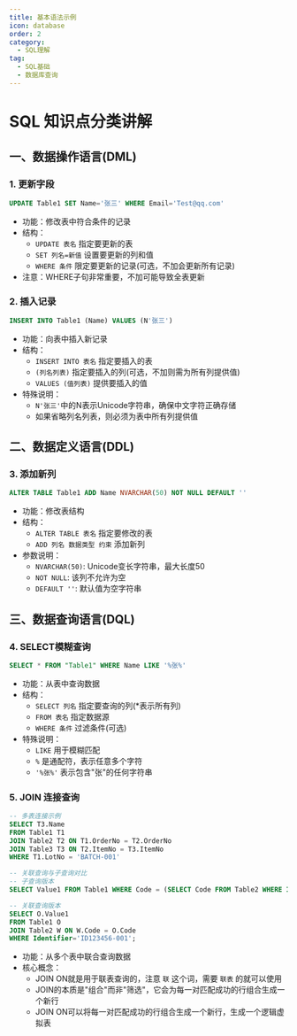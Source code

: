 ```yaml
---
title: 基本语法示例
icon: database
order: 2
category:
  - SQL理解
tag:
  - SQL基础
  - 数据库查询
---
```




# SQL 知识点分类讲解

## 一、数据操作语言(DML)

### 1. 更新字段
```sql
UPDATE Table1 SET Name='张三' WHERE Email='Test@qq.com'
```
- 功能：修改表中符合条件的记录
- 结构：
  - `UPDATE 表名` 指定要更新的表
  - `SET 列名=新值` 设置要更新的列和值
  - `WHERE 条件` 限定要更新的记录(可选，不加会更新所有记录)
- 注意：WHERE子句非常重要，不加可能导致全表更新

### 2. 插入记录
```sql
INSERT INTO Table1 (Name) VALUES (N'张三')
```
- 功能：向表中插入新记录
- 结构：
  - `INSERT INTO 表名` 指定要插入的表
  - `(列名列表)` 指定要插入的列(可选，不加则需为所有列提供值)
  - `VALUES (值列表)` 提供要插入的值
- 特殊说明：
  - `N'张三'`中的N表示Unicode字符串，确保中文字符正确存储
  - 如果省略列名列表，则必须为表中所有列提供值

## 二、数据定义语言(DDL)

### 3. 添加新列
```sql
ALTER TABLE Table1 ADD Name NVARCHAR(50) NOT NULL DEFAULT ''
```
- 功能：修改表结构
- 结构：
  - `ALTER TABLE 表名` 指定要修改的表
  - `ADD 列名 数据类型 约束` 添加新列
- 参数说明：
  - `NVARCHAR(50)`: Unicode变长字符串，最大长度50
  - `NOT NULL`: 该列不允许为空
  - `DEFAULT ''`: 默认值为空字符串

## 三、数据查询语言(DQL)

### 4. SELECT模糊查询
```sql
SELECT * FROM "Table1" WHERE Name LIKE '%张%'
```
- 功能：从表中查询数据
- 结构：
  - `SELECT 列名` 指定要查询的列(*表示所有列)
  - `FROM 表名` 指定数据源
  - `WHERE 条件` 过滤条件(可选)
- 特殊说明：
  - `LIKE` 用于模糊匹配
  - `%` 是通配符，表示任意多个字符
  - `'%张%'` 表示包含"张"的任何字符串

### 5. JOIN 连接查询
```sql
-- 多表连接示例
SELECT T3.Name
FROM Table1 T1
JOIN Table2 T2 ON T1.OrderNo = T2.OrderNo
JOIN Table3 T3 ON T2.ItemNo = T3.ItemNo
WHERE T1.LotNo = 'BATCH-001'

-- 关联查询与子查询对比
-- 子查询版本
SELECT Value1 FROM Table1 WHERE Code = (SELECT Code FROM Table2 WHERE Identifier='ID123456-001');

-- 关联查询版本
SELECT O.Value1
FROM Table1 O
JOIN Table2 W ON W.Code = O.Code
WHERE Identifier='ID123456-001';
```
- 功能：从多个表中联合查询数据
- 核心概念：
  - JOIN ON就是用于联表查询的，注意 `联` 这个词，需要 `联表` 的就可以使用
  - JOIN的本质是"组合"而非"筛选"，它会为每一对匹配成功的行组合生成一个新行
  - JOIN ON可以将每一对匹配成功的行组合生成一个新行，生成一个逻辑虚拟表
